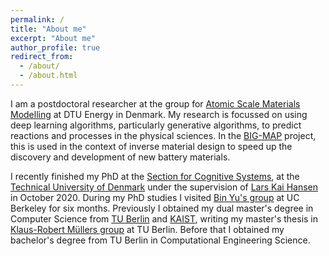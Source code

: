 ```yaml
---
permalink: /
title: "About me"
excerpt: "About me"
author_profile: true
redirect_from: 
  - /about/
  - /about.html
---
```


I am a postdoctoral researcher at the group for [Atomic Scale Materials Modelling](https://www.asm.energy.dtu.dk/) at DTU Energy in Denmark. My research is focussed on using  deep learning algorithms, particularly generative algorithms, to predict reactions and processes in the physical sciences. In the [BIG-MAP](https://www.big-map.eu/) project, this is used in the context of inverse material design to speed up the discovery and development of new battery materials. 

I recently finished my  PhD  at the [Section for Cognitive Systems](https://www.compute.dtu.dk/english/research/research-sections/cogsys), at the [Technical University of Denmark](https://www.dtu.dk/english) under the supervision of [Lars Kai Hansen](http://cogsys.imm.dtu.dk/staff/lkhansen/lkhansen.html) in October 2020.
During my PhD studies I visited [Bin Yu's group](https://www.stat.berkeley.edu/~yugroup/)  at UC Berkeley for six months. 
Previously I obtained my dual master's degree in Computer Science from [TU Berlin](https://www.tu-berlin.de/menue/home/parameter/en/) and [KAIST](http://www.kaist.edu/html/en/index.html), writing my master's thesis in [Klaus-Robert Müllers group](https://www.ml.tu-berlin.de/menue/machine_learning/) at TU Berlin.
Before that I obtained my bachelor's degree from TU Berlin in Computational Engineering Science. 

